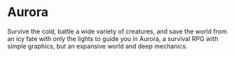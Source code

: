 # Aurora

Survive the cold, battle a wide variety of creatures, and save the world from an icy fate with only the lights to guide you in Aurora, a survival RPG with simple graphics, but an expansive world and deep mechanics.

